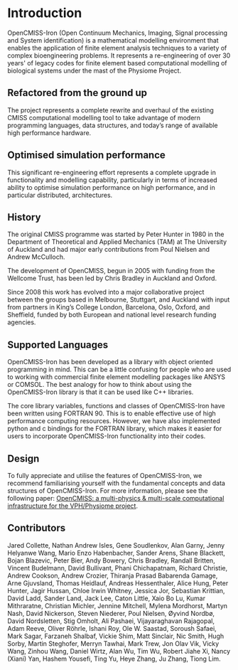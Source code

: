 # Introduction

OpenCMISS-Iron (Open Continuum Mechanics, Imaging, Signal processing and System identification) is a mathematical modelling environment that enables the application of finite element analysis techniques to a variety of complex bioengineering problems. It represents a re-engineering of over 30 years' of legacy codes for finite element based computational modelling of biological systems under the mast of the Physiome Project. 

## Refactored from the ground up
The project represents a complete rewrite and overhaul of the existing CMISS computational modelling tool to take advantage of modern programming languages, data structures, and today’s range of available high performance hardware.

## Optimised simulation performance
This significant re-engineering effort represents a complete upgrade in functionality and modelling capability, particularly in terms of increased ability to optimise simulation performance on high performance, and in particular distributed, architectures.

## History
The original CMISS programme was started by Peter Hunter in 1980 in the Department of Theoretical and Applied Mechanics (TAM) at The University of Auckland and had major early contributions from Poul Nielsen and Andrew McCulloch.

The development of OpenCMISS, begun in 2005 with funding from the Wellcome Trust, has been led by Chris Bradley in Auckland and Oxford.

Since 2008 this work has evolved into a major collaborative project between the groups based in Melbourne, Stuttgart, and Auckland with input from partners in King’s College London, Barcelona, Oslo, Oxford, and Sheffield, funded by both European and national level research funding agencies.

## Supported Languages
OpenCMISS-Iron has been developed as a library with object oriented programming in mind. This can be a little confusing for people who are used to working with commercial finite element modelling packages like ANSYS or COMSOL. The best analogy for how to think about using the OpenCMISS-Iron library is that it can be used like C++ libraries. 

The core library variables, functions and classes of OpenCMISS-Iron have been written using FORTRAN 90. This is to enable effective use of high performance computing resources. However, we have also implemented python and c bindings for the FORTRAN library, which makes it easier for users to incorporate OpenCMISS-Iron functionality into their codes. 

## Design
To fully appreciate and utilise the features of OpenCMISS-Iron, we recommend familiarising yourself with the fundamental concepts and data structures of OpenCMISS-Iron. For more information, please see the following paper: [OpenCMISS: a multi-physics & multi-scale computational infrastructure for the VPH/Physiome project](https://doi.org/10.1016/j.pbiomolbio.2011.06.015).

## Contributors
Jared Collette, Nathan Andrew Isles, Gene Soudlenkov, Alan Garny, Jenny Helyanwe
Wang, Mario Enzo Habenbacher, Sander Arens, Shane Blackett, Bojan Blazevic, Peter Bier, Andy Bowery, Chris Bradley, Randall Britten, Vincent Budelmann, David Bullivant, Phani Chichapatnam, Richard Christie, Andrew Cookson, Andrew Crozier, Thiranja Prasad Babarenda Gamage, Arne Gjuvsland, Thomas Heidlauf, Andreas Hessenthaler, Alice Hung, Peter Hunter, Jagir Hussan, Chloe Irwin Whitney, Jessica Jor, Sebastian Krittian, David Ladd, Sander Land, Jack Lee, Caton Little, Xaio Bo Lu, Kumar Mithraratne, Christian Michler, Jennine Mitchell, Mylena Mordhorst, Martyn Nash, David Nickerson, Steven Niederer, Poul Nielsen, Øyvind Nordbø, David Nordsletten, Stig Omholt, Ali Pashaei, Vijayaraghavan Rajagopal, Adam Reeve, Oliver Röhrle, Ishani Roy, Ole W. Saastad, Soroush Safaei, Mark Sagar, Farzaneh Shalbaf, Vickie Shim, Matt Sinclair, Nic Smith, Hugh Sorby, Martin Steghofer, Merryn Tawhai, Mark Trew, Jon Olav Vik, Vicky Wang, Zinhou Wang, Daniel Wirtz, Alan Wu, Tim Wu, Robert Jiahe Xi, Nancy (Xiani) Yan, Hashem Yousefi, Ting Yu, Heye Zhang, Ju Zhang, Tiong Lim.
